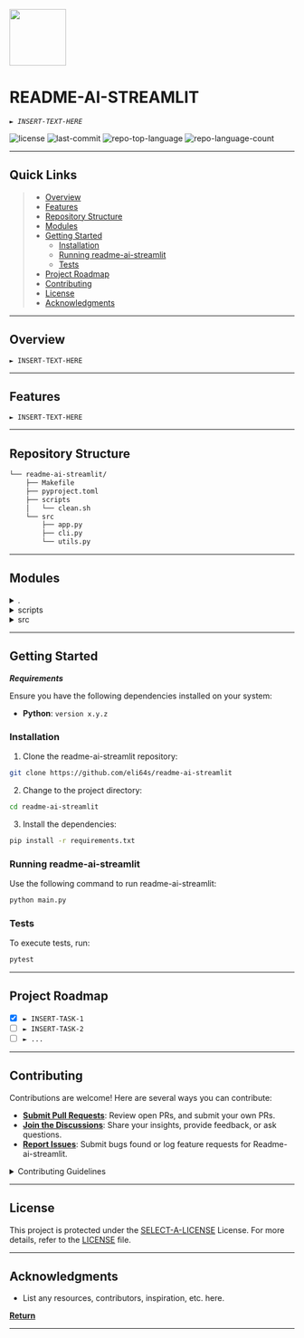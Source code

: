 <p align="left">
  <img src="https://img.icons8.com/external-tal-revivo-duo-tal-revivo/100/external-markdown-a-lightweight-markup-language-with-plain-text-formatting-syntax-logo-duo-tal-revivo.png" width="100" />
</p>
<p align="left">
    <h1 align="left">README-AI-STREAMLIT</h1>
</p>
<p align="left">
    <em><code>► INSERT-TEXT-HERE</code></em>
</p>
<p align="left">
	<img src="https://img.shields.io/github/license/eli64s/readme-ai-streamlit?style=default&color=0080ff" alt="license">
	<img src="https://img.shields.io/github/last-commit/eli64s/readme-ai-streamlit?style=default&color=0080ff" alt="last-commit">
	<img src="https://img.shields.io/github/languages/top/eli64s/readme-ai-streamlit?style=default&color=0080ff" alt="repo-top-language">
	<img src="https://img.shields.io/github/languages/count/eli64s/readme-ai-streamlit?style=default&color=0080ff" alt="repo-language-count">
<p>
<p align="left">
	<!-- default option, no dependency badges. -->
</p>
<hr>

##  Quick Links

> - [ Overview](#-overview)
> - [ Features](#-features)
> - [ Repository Structure](#-repository-structure)
> - [ Modules](#-modules)
> - [ Getting Started](#-getting-started)
>   - [ Installation](#-installation)
>   - [ Running readme-ai-streamlit](#-running-readme-ai-streamlit)
>   - [ Tests](#-tests)
> - [ Project Roadmap](#-project-roadmap)
> - [ Contributing](#-contributing)
> - [ License](#-license)
> - [ Acknowledgments](#-acknowledgments)

---

##  Overview

<code>► INSERT-TEXT-HERE</code>

---

##  Features

<code>► INSERT-TEXT-HERE</code>

---

##  Repository Structure

```sh
└── readme-ai-streamlit/
    ├── Makefile
    ├── pyproject.toml
    ├── scripts
    │   └── clean.sh
    └── src
        ├── app.py
        ├── cli.py
        └── utils.py
```

---

##  Modules

<details closed><summary>.</summary>

| File                                                                                       | Summary                         |
| ---                                                                                        | ---                             |
| [Makefile](https://github.com/eli64s/readme-ai-streamlit/blob/master/Makefile)             | <code>► INSERT-TEXT-HERE</code> |
| [pyproject.toml](https://github.com/eli64s/readme-ai-streamlit/blob/master/pyproject.toml) | <code>► INSERT-TEXT-HERE</code> |
| [.gitignore](https://github.com/eli64s/readme-ai-streamlit/blob/master/.gitignore)         | <code>► INSERT-TEXT-HERE</code> |
| [poetry.lock](https://github.com/eli64s/readme-ai-streamlit/blob/master/poetry.lock)       | <code>► INSERT-TEXT-HERE</code> |

</details>

<details closed><summary>scripts</summary>

| File                                                                                   | Summary                         |
| ---                                                                                    | ---                             |
| [clean.sh](https://github.com/eli64s/readme-ai-streamlit/blob/master/scripts/clean.sh) | <code>► INSERT-TEXT-HERE</code> |

</details>

<details closed><summary>src</summary>

| File                                                                               | Summary                         |
| ---                                                                                | ---                             |
| [cli.py](https://github.com/eli64s/readme-ai-streamlit/blob/master/src/cli.py)     | <code>► INSERT-TEXT-HERE</code> |
| [utils.py](https://github.com/eli64s/readme-ai-streamlit/blob/master/src/utils.py) | <code>► INSERT-TEXT-HERE</code> |
| [app.py](https://github.com/eli64s/readme-ai-streamlit/blob/master/src/app.py)     | <code>► INSERT-TEXT-HERE</code> |

</details>

---

##  Getting Started

***Requirements***

Ensure you have the following dependencies installed on your system:

* **Python**: `version x.y.z`

###  Installation

1. Clone the readme-ai-streamlit repository:

```sh
git clone https://github.com/eli64s/readme-ai-streamlit
```

2. Change to the project directory:

```sh
cd readme-ai-streamlit
```

3. Install the dependencies:

```sh
pip install -r requirements.txt
```

###  Running readme-ai-streamlit

Use the following command to run readme-ai-streamlit:

```sh
python main.py
```

###  Tests

To execute tests, run:

```sh
pytest
```

---

##  Project Roadmap

- [X] `► INSERT-TASK-1`
- [ ] `► INSERT-TASK-2`
- [ ] `► ...`

---

##  Contributing

Contributions are welcome! Here are several ways you can contribute:

- **[Submit Pull Requests](https://github/eli64s/readme-ai-streamlit/blob/main/CONTRIBUTING.md)**: Review open PRs, and submit your own PRs.
- **[Join the Discussions](https://github/eli64s/readme-ai-streamlit/discussions)**: Share your insights, provide feedback, or ask questions.
- **[Report Issues](https://github/eli64s/readme-ai-streamlit/issues)**: Submit bugs found or log feature requests for Readme-ai-streamlit.

<details closed>
    <summary>Contributing Guidelines</summary>

1. **Fork the Repository**: Start by forking the project repository to your GitHub account.
2. **Clone Locally**: Clone the forked repository to your local machine using a Git client.
   ```sh
   git clone https://github.com/eli64s/readme-ai-streamlit
   ```
3. **Create a New Branch**: Always work on a new branch, giving it a descriptive name.
   ```sh
   git checkout -b new-feature-x
   ```
4. **Make Your Changes**: Develop and test your changes locally.
5. **Commit Your Changes**: Commit with a clear message describing your updates.
   ```sh
   git commit -m 'Implemented new feature x.'
   ```
6. **Push to GitHub**: Push the changes to your forked repository.
   ```sh
   git push origin new-feature-x
   ```
7. **Submit a Pull Request**: Create a PR against the original project repository. Clearly describe the changes and their motivations.

Once your PR is reviewed and approved, it will be merged into the main branch.

</details>

---

##  License

This project is protected under the [SELECT-A-LICENSE](https://choosealicense.com/licenses) License. For more details, refer to the [LICENSE](https://choosealicense.com/licenses/) file.

---

##  Acknowledgments

- List any resources, contributors, inspiration, etc. here.

[**Return**](#-quick-links)

---
